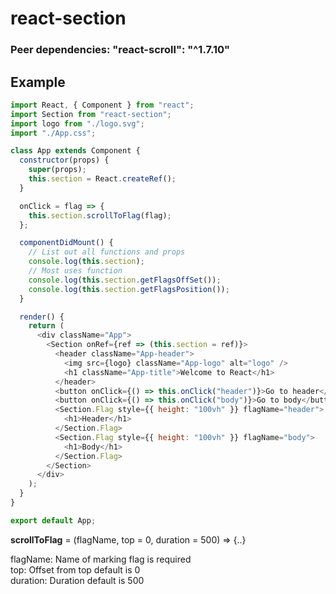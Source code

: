 # react-section

### Peer dependencies: "react-scroll": "^1.7.10"

## Example

```javascript
import React, { Component } from "react";
import Section from "react-section";
import logo from "./logo.svg";
import "./App.css";

class App extends Component {
  constructor(props) {
    super(props);
    this.section = React.createRef();
  }

  onClick = flag => {
    this.section.scrollToFlag(flag);
  };

  componentDidMount() {
    // List out all functions and props
    console.log(this.section);
    // Most uses function
    console.log(this.section.getFlagsOffSet());
    console.log(this.section.getFlagsPosition());
  }

  render() {
    return (
      <div className="App">
        <Section onRef={ref => (this.section = ref)}>
          <header className="App-header">
            <img src={logo} className="App-logo" alt="logo" />
            <h1 className="App-title">Welcome to React</h1>
          </header>
          <button onClick={() => this.onClick("header")}>Go to header</button>
          <button onClick={() => this.onClick("body")}>Go to body</button>
          <Section.Flag style={{ height: "100vh" }} flagName="header">
            <h1>Header</h1>
          </Section.Flag>
          <Section.Flag style={{ height: "100vh" }} flagName="body">
            <h1>Body</h1>
          </Section.Flag>
        </Section>
      </div>
    );
  }
}

export default App;
```

**scrollToFlag** = (flagName, top = 0, duration = 500) => {..}  

flagName: Name of marking flag is required  
top: Offset from top default is 0  
duration: Duration default is 500  
